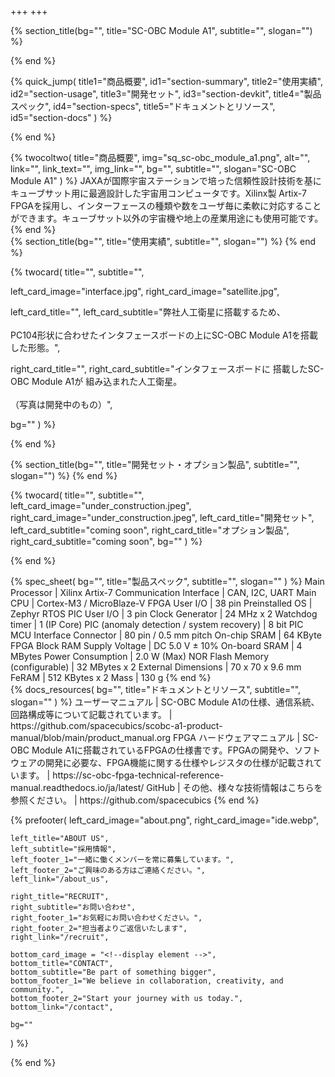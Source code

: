 +++
+++

{% section_title(bg="", title="SC-OBC Module A1", subtitle="", slogan="") %}
<!--display element -->
{% end %}

{% quick_jump(
  title1="商品概要", id1="section-summary",
  title2="使用実績", id2="section-usage",
  title3="開発セット", id3="section-devkit",
  title4="製品スペック", id4="section-specs",
  title5="ドキュメントとリソース", id5="section-docs"
) %}
<!--display element -->
{% end %}

<section id="section-summary">
  {% twocoltwo(
    title="商品概要",
    img="sq_sc-obc_module_a1.png",
    alt="",
    link="",
    link_text="",
    img_link="",
    bg="",
    subtitle="",
    slogan="SC-OBC Module A1"
  ) %}
  JAXAが国際宇宙ステーションで培った信頼性設計技術を基にキューブサット用に最適設計した宇宙用コンピュータです。Xilinx製 Artix-7 FPGAを採用し、インターフェースの種類や数をユーザ毎に柔軟に対応することができます。キューブサット以外の宇宙機や地上の産業用途にも使用可能です。
  {% end %}

<section id="section-usage">
  {% section_title(bg="", title="使用実績", subtitle="", slogan="") %}
  <!--display element -->
  {% end %}
</section>

{% twocard(
  title="",
  subtitle="",
  
  left_card_image="interface.jpg",
  right_card_image="satellite.jpg",
  
  left_card_title="",
  left_card_subtitle="弊社人工衛星に搭載するため、<br> <br> PC104形状に合わせたインタフェースボードの上にSC-OBC Module A1を搭載した形態。",
  
  right_card_title="",
  right_card_subtitle="インタフェースボードに 搭載したSC-OBC Module A1が 組み込まれた人工衛星。<br> <br> （写真は開発中のもの）",
  
  bg=""
) %}
<!--display element -->
{% end %}

<section id="section-devkit">
  {% section_title(bg="", title="開発セット・オプション製品", subtitle="", slogan="") %}
  <!--display element -->
  {% end %}
</section>

{% twocard(
  title="",
  subtitle="",
  left_card_image="under_construction.jpeg",
  right_card_image="under_construction.jpeg",
  left_card_title="開発セット",
  left_card_subtitle="coming soon",
  right_card_title="オプション製品",
  right_card_subtitle="coming soon",
  bg=""
) %}
<!--display element -->
{% end %}

<section id="section-specs">
  {% spec_sheet(
    bg="",
    title="製品スペック",
    subtitle="",
    slogan=""
  ) %}
  Main Processor | Xilinx Artix-7
  Communication Interface | CAN, I2C, UART
  Main CPU | Cortex-M3 / MicroBlaze-V
  FPGA User I/O | 38 pin
  Preinstalled OS | Zephyr RTOS
  PIC User I/O | 3 pin
  Clock Generator | 24 MHz x 2
  Watchdog timer | 1 (IP Core)
  PIC (anomaly detection / system recovery) | 8 bit PIC MCU
  Interface Connector | 80 pin / 0.5 mm pitch
  On-chip SRAM | 64 KByte FPGA Block RAM
  Supply Voltage | DC 5.0 V ± 10%
  On-board SRAM | 4 MBytes
  Power Consumption | 2.0 W (Max)
  NOR Flash Memory (configurable) | 32 MBytes x 2
  External Dimensions | 70 x 70 x 9.6 mm
  FeRAM | 512 KBytes x 2
  Mass | 130 g
  {% end %}
</section>

<section id="section-docs">
  {% docs_resources(
    bg="",
    title="ドキュメントとリソース",
    subtitle="",
    slogan=""
  ) %}
  ユーザーマニュアル | SC-OBC Module A1の仕様、通信系統、回路構成等について記載されています。 | https://github.com/spacecubics/scobc-a1-product-manual/blob/main/product_manual.org
  FPGA ハードウェアマニュアル | SC-OBC Module A1に搭載されているFPGAの仕様書です。FPGAの開発や、ソフトウェアの開発に必要な、FPGA機能に関する仕様やレジスタの仕様が記載されています。 | https://sc-obc-fpga-technical-reference-manual.readthedocs.io/ja/latest/
  GitHub | その他、様々な技術情報はこちらを参照ください。 | https://github.com/spacecubics
  {% end %}

  {% prefooter(
    left_card_image="about.png", 
    right_card_image="ide.webp",

    left_title="ABOUT US",
    left_subtitle="採用情報",
    left_footer_1="一緒に働くメンバーを常に募集しています。",
    left_footer_2="ご興味のある方はご連絡ください。",
    left_link="/about_us",

    right_title="RECRUIT",
    right_subtitle="お問い合わせ",
    right_footer_1="お気軽にお問い合わせください。",
    right_footer_2="担当者よりご返信いたします",
    right_link="/recruit",

    bottom_card_image = "<!--display element -->",
    bottom_title="CONTACT",
    bottom_subtitle="Be part of something bigger",
    bottom_footer_1="We believe in collaboration, creativity, and community.",
    bottom_footer_2="Start your journey with us today.",
    bottom_link="/contact",

    bg=""
  ) %}
  <!--display element -->
  {% end %}
</section>
